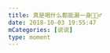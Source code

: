 ```yaml
---
title: 真是喝什么都能漏一身🤷🏻‍♂️
date: 2018-10-03 19:55:47
mCategories: [说说]
type: moment
---
```


<div id="pics-20181003195547"></div>

<script src="/lib/moment/pics.js"></script>
<script>
var data = [
    {"link": "2018-10-03_000000.jpeg", "type": "shuoshuo"},
    {"link": "2018-10-03_000001.jpeg", "type": "shuoshuo"}
];
picsRender(data, "pics-20181003195547");
</script>
